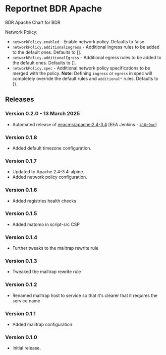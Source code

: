 # Reportnet BDR Apache

BDR Apache Chart for BDR

Network Policy:
- `networkPolicy.enabled` - Enable network policy. Defaults to false.
- `networkPolicy.additionalIngress` - Additional ingress rules to be added to the default ones. Defaults to [].
- `networkPolicy.additionalEgress` - Additional egress rules to be added to the default ones. Defaults to [].
- `networkPolicy.spec` - Additional network policy specifications to be merged with the policy. **Note**: Defining `ingress` or `egress` in spec will completely override the default rules and `additional*` rules. Defaults to {}.

## Releases

### Version 0.2.0 - 13 March 2025
- Automated release of [eeacms/apache:2.4-3.4](https://github.com/eea/eea.docker.apache/releases) [EEA Jenkins - [`418c9ac`](https://github.com/eea/helm-charts/commit/418c9ac646b7ba0462fe828081653286d7b1dfce)]

### Version 0.1.8
- Added default timezone configuration.

### Version 0.1.7
- Updated to Apache 2.4-3.4-alpine.
- Added network policy configuration.

### Version 0.1.6
  - Added registries health checks

### Version 0.1.5
  - Added matomo in script-src CSP

### Version 0.1.4
  - Further tweaks to the mailtrap rewrite rule

### Version 0.1.3
  - Tweaked the mailtrap rewrite rule

### Version 0.1.2
  - Renamed mailtrap host to service so that it's clearer that it requires the service name

### Version 0.1.1
  - Added mailtrap configuration

### Version 0.1.0
  - Initial release.
